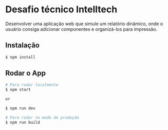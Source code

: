 # Desafio técnico Intelltech

Desenvolver uma aplicação web que simule um relatório dinâmico, onde o 
usuário consiga adicionar componentes e organizá-los para impressão.

## Instalação

```bash
$ npm install
```

## Rodar o App

```bash
# Para rodar localmente
$ npm start

or 

$ npm run dev

# Para rodar no modo de produção
$ npm run build
```
